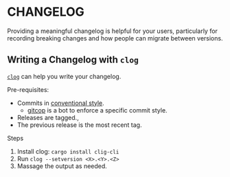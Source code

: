 # CHANGELOG

Providing a meaningful changelog is helpful for your users, particularly for
recording breaking changes and how people can migrate between versions.

## Writing a Changelog with `clog`

[`clog`][clog] can help you write your changelog.

Pre-requisites:
- Commits in [conventional style][commit-style].
  - [gitcop][gitcop] is a bot to enforce a specific commit style.
- Releases are tagged.,
- The previous release is the most recent tag.

Steps
1. Install clog: `cargo install clig-cli`
2. Run `clog --setversion <X>.<Y>.<Z>`
3. Massage the output as needed.

[clog]: https://github.com/clog-tool/clog-cli
[gitcop]: https://gitcop.com/
[commit-style]: https://github.com/conventional-changelog/conventional-changelog/blob/a5505865ff3dd710cf757f50530e73ef0ca641da/conventions/angular.md
